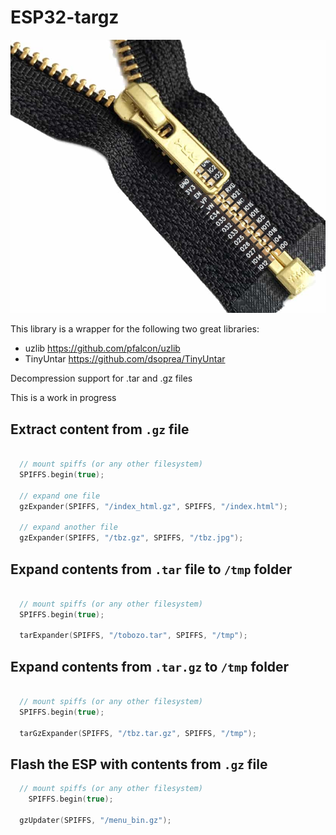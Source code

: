 # ESP32-targz


![](ESP32-targz.png)



This library is a wrapper for the following two great libraries:

  - uzlib https://github.com/pfalcon/uzlib
  - TinyUntar https://github.com/dsoprea/TinyUntar

Decompression support for .tar and .gz files

This is a work in progress



Extract content from `.gz` file
-------------------------------

```C

  // mount spiffs (or any other filesystem)
  SPIFFS.begin(true);

  // expand one file
  gzExpander(SPIFFS, "/index_html.gz", SPIFFS, "/index.html");

  // expand another file
  gzExpander(SPIFFS, "/tbz.gz", SPIFFS, "/tbz.jpg");


```


Expand contents from `.tar` file to `/tmp` folder
-------------------------------------------------

```C

  // mount spiffs (or any other filesystem)
  SPIFFS.begin(true);

  tarExpander(SPIFFS, "/tobozo.tar", SPIFFS, "/tmp");


```



Expand contents from `.tar.gz`  to `/tmp` folder
------------------------------------------------

```C

  // mount spiffs (or any other filesystem)
  SPIFFS.begin(true);

  tarGzExpander(SPIFFS, "/tbz.tar.gz", SPIFFS, "/tmp");

```


Flash the ESP with contents from `.gz` file
-------------------------------------------

```C
  // mount spiffs (or any other filesystem)
    SPIFFS.begin(true);

  gzUpdater(SPIFFS, "/menu_bin.gz");


```
